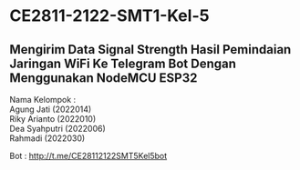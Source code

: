 # CE2811-2122-SMT1-Kel-5
## Mengirim Data Signal Strength Hasil Pemindaian Jaringan WiFi Ke Telegram Bot Dengan Menggunakan NodeMCU ESP32

Nama Kelompok : </br>
Agung Jati (2022014) </br>
Riky Arianto (2022010)</br>
Dea Syahputri (2022006)</br>
Rahmadi (2022030)</br>

Bot : http://t.me/CE28112122SMT5Kel5bot

